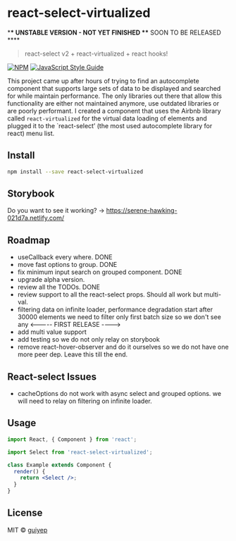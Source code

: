 # react-select-virtualized

\***\* UNSTABLE VERSION - NOT YET FINISHED \*\*** SOON TO BE RELEASED \*\*\*\*

> react-select v2 + react-virtualized + react hooks!

[![NPM](https://img.shields.io/npm/v/react-select-virtualized.svg)](https://www.npmjs.com/package/react-select-virtualized) [![JavaScript Style Guide](https://img.shields.io/badge/code_style-standard-brightgreen.svg)](https://standardjs.com)

This project came up after hours of trying to find an autocomplete component that supports large sets of data to be displayed and searched for while maintain performance. The only libraries out there that allow this functionality are either not maintained anymore, use outdated libraries or are poorly performant.
I created a component that uses the Airbnb library called `react-virtualized` for the virtual data loading of elements and plugged it to the `react-select’ (the most used autocomplete library for react) menu list.

## Install

```bash
npm install --save react-select-virtualized
```

## Storybook

Do you want to see it working? -> https://serene-hawking-021d7a.netlify.com/

## Roadmap

- useCallback every where. DONE
- move fast options to group. DONE
- fix minimum input search on grouped component. DONE
- upgrade alpha version.
- review all the TODOs. DONE
- review support to all the react-select props. Should all work but multi-val.
- filtering data on infinite loader, performance degradation start after 30000 elements we need to filter only first batch size so we don't see any
  <----- FIRST RELEASE ---->
- add multi value support
- add testing so we do not only relay on storybook
- remove react-hover-observer and do it ourselves so we do not have one more peer dep. Leave this till the end.

## React-select Issues

- cacheOptions do not work with async select and grouped options. we will need to relay on filtering on infinite loader.

## Usage

```jsx
import React, { Component } from 'react';

import Select from 'react-select-virtualized';

class Example extends Component {
  render() {
    return <Select />;
  }
}
```

## License

MIT © [guiyep](https://github.com/guiyep)
